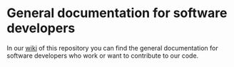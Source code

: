 # General documentation for software developers

In our [wiki](https://github.com/serlo/documentation/wiki) of this repository you can find the general documentation for software developers who work or want to contribute to our code.
